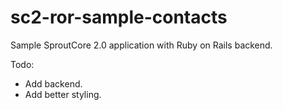 sc2-ror-sample-contacts
=======================

Sample SproutCore 2.0 application with Ruby on Rails backend.

Todo:
  * Add backend.
  * Add better styling.
